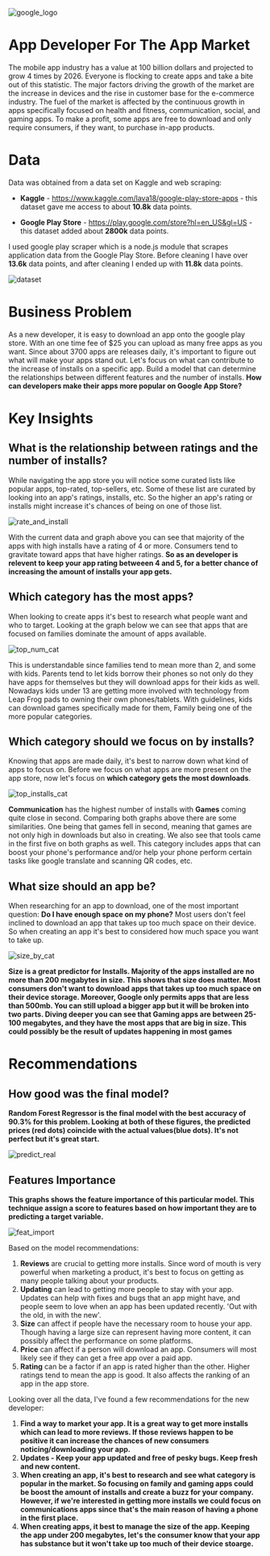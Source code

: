 ![google_logo](images/logo.png)

# App Developer For The App Market

The mobile app industry has a value at 100 billion dollars and projected to grow 4 times by 2026. Everyone is flocking to create apps and take a bite out of this statistic. The major factors driving the growth of the market are the increase in devices and the rise in customer base for the e-commerce industry. The fuel of the market is affected by the continuous growth in apps specifically focused on health and fitness, communication, social, and gaming apps. To make a profit, some apps are free to download and only require consumers, if they want, to purchase in-app products.

# Data

Data was obtained from a data set on Kaggle and web scraping:
* **Kaggle** - https://www.kaggle.com/lava18/google-play-store-apps - this dataset gave me access to about **10.8k** data points. 

* **Google Play Store** - https://play.google.com/store?hl=en_US&gl=US - this dataset added about **2800k** data points.

I used google play scraper which is a node.js module that scrapes application data from the Google Play Store. Before cleaning I have over **13.6k** data points, and after cleaning I ended up with **11.8k** data points.

![dataset](images/cap5.png)

# Business Problem

As a new developer, it is easy to download an app onto the google play store. With an one time fee of $25 you can upload as many free apps as you want. Since about 3700 apps are releases daily, it's important to figure out what will make your apps stand out. Let's focus on what can contribute to the increase of installs on a specific app. Build a model that can determine the relationships between different features and the number of installs. **How can developers make their apps more popular on Google App Store?**

# Key Insights

## What is the relationship between ratings and the number of installs?

While navigating the app store you will notice some curated lists like popular apps, top-rated, top-sellers, etc. Some of these list are curated by looking into an app's ratings, installs, etc. So the higher an app's rating or installs might increase it's chances of being on one of those list.

![rate_and_install](images/cap1.png)

With the current data and graph above you can see that majority of the apps with high installs have a rating of 4 or more. Consumers tend to gravitate toward apps that have higher ratings. **So as an developer is relevent to keep your app rating betweeen 4 and 5, for a better chance of increasing the amount of installs your app gets.**

## Which category has the most apps?

When looking to create apps it's best to research what people want and who to target. Looking at the graph below we can see that apps that are focused on families dominate the amount of apps available.

![top_num_cat](images/cap2.png)

This is understandable since families tend to mean more than 2, and some with kids. Parents tend to let kids borrow their phones so not only do they have apps for themselves but they will download apps for their kids as well. Nowadays kids under 13 are getting more involved with technology from Leap Frog pads to owning their own phones/tablets. With guidelines, kids can download games specifically made for them, Family being one of the more popular categories.

## Which category should we focus on by installs?

Knowing that apps are made daily, it's best to narrow down what kind of apps to focus on. Before we focus on what apps are more present on the app store, now let's focus on **which category gets the most downloads**. 

![top_installs_cat](images/cap3.png)

**Communication** has the highest number of installs with **Games** coming quite close in second. Comparing both graphs above there are some similarities. One being that games fell in second, meaning that games are not only high in downloads but also in creating. We also see that tools came in the first five on both graphs as well. This category includes apps that can boost your phone's performance and/or help your phone perform certain tasks like google translate and scanning QR codes, etc.

## What size should an app be?

When researching for an app to download, one of the most important question: **Do I have enough space on my phone?** Most users don't feel inclined to download an app that takes up too much space on their device. So when creating an app it's best to considered how much space you want to take up.

![size_by_cat](images/cap4.png)

**Size is a great predictor for Installs. Majority of the apps installed are no more than 200 megabytes in size. This shows that size does matter. Most consumers don't want to download apps that takes up too much space on their device storage.  Moreover, Google only permits apps that are less than 500mb. You can still upload a bigger app but it will be broken into two parts. Diving deeper you can see that Gaming apps are between 25-100 megabytes, and they have the most apps that are big in size. This could possibly be the result of updates happening in most games**

# Recommendations

## How good was the final model?
**Random Forest Regressor is the final model with the best accuracy of 90.3% for this problem. Looking at both of these figures, the predicted prices (red dots) coincide with the actual values(blue dots). It's not perfect but it's great start.**

![predict_real](images/cap7.png)

## Features Importance
**This graphs shows the feature importance of this particular model. This technique assign a score to features based on how important they are to predicting a target variable.**

![feat_import](images/cap6.png)

Based on the model recommendations:
1. **Reviews** are crucial to getting more installs. Since word of mouth is very powerful when marketing a product, it's best to focus on getting as many people talking about your products. 
2. **Updating** can lead to getting more people to stay with your app. Updates can help with fixes and bugs that an app might have, and people seem to love when an app has been updated recently. 'Out with the old, in with the new'.
3. **Size** can affect if people have the necessary room to house your app. Though having a large size can represent having more content, it can possibly affect the performance on some platforms.
4. **Price** can affect if a person will download an app. Consumers will most likely see if they can get a free app over a paid app. 
5. **Rating** can be a factor if an app is rated higher than the other. Higher ratings tend to mean the app is good. It also affects the ranking of an app in the app store.

Looking over all the data, I've found a few recommendations for the new developer:
1. **Find a way to market your app. It is a great way to get more installs which can lead to more reviews. If those reviews happen to be positive it can increase the chances of new consumers noticing/downloading your app.**
2. **Updates - Keep your app updated and free of pesky bugs. Keep fresh and new content.** 
3. **When creating an app, it's best to research and see what category is popular in the market. So focusing on family and gaming apps could be boost the amount of installs and create a buzz for your company. However, if we're interested in getting more installs we could focus on communications apps since that's the main reason of having a phone in the first place.**
4. **When creating apps, it best to manage the size of the app. Keeping the app under 200 megabytes, let's the consumer know that your app has substance but it won't take up too much of their device stoarge.**


```python

```
